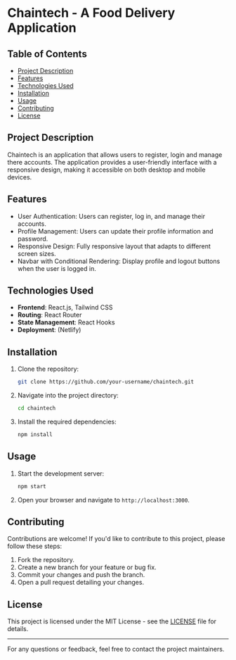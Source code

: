 
# Chaintech - A Food Delivery Application

## Table of Contents
- [Project Description](#project-description)
- [Features](#features)
- [Technologies Used](#technologies-used)
- [Installation](#installation)
- [Usage](#usage)
- [Contributing](#contributing)
- [License](#license)

## Project Description
Chaintech is an application that allows users to register, login and manage there accounts. The application provides a user-friendly interface with a responsive design, making it accessible on both desktop and mobile devices.

## Features
- User Authentication: Users can register, log in, and manage their accounts.
- Profile Management: Users can update their profile information and password.
- Responsive Design: Fully responsive layout that adapts to different screen sizes.
- Navbar with Conditional Rendering: Display profile and logout buttons when the user is logged in.

## Technologies Used
- **Frontend**: React.js, Tailwind CSS
- **Routing**: React Router
- **State Management**: React Hooks
- **Deployment**: (Netlify)

## Installation
1. Clone the repository:
   ```bash
   git clone https://github.com/your-username/chaintech.git
   ```
2. Navigate into the project directory:
   ```bash
   cd chaintech
   ```
3. Install the required dependencies:
   ```bash
   npm install
   ```

## Usage
1. Start the development server:
   ```bash
   npm start
   ```
2. Open your browser and navigate to `http://localhost:3000`.


## Contributing
Contributions are welcome! If you'd like to contribute to this project, please follow these steps:
1. Fork the repository.
2. Create a new branch for your feature or bug fix.
3. Commit your changes and push the branch.
4. Open a pull request detailing your changes.

## License
This project is licensed under the MIT License - see the [LICENSE](LICENSE) file for details.

---

For any questions or feedback, feel free to contact the project maintainers.

